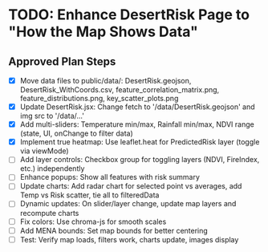 # TODO: Enhance DesertRisk Page to "How the Map Shows Data"

## Approved Plan Steps
- [x] Move data files to public/data/: DesertRisk.geojson, DesertRisk_WithCoords.csv, feature_correlation_matrix.png, feature_distributions.png, key_scatter_plots.png
- [x] Update DesertRisk.jsx: Change fetch to '/data/DesertRisk.geojson' and img src to '/data/...'
- [x] Add multi-sliders: Temperature min/max, Rainfall min/max, NDVI range (state, UI, onChange to filter data)
- [x] Implement true heatmap: Use leaflet.heat for PredictedRisk layer (toggle via viewMode)
- [ ] Add layer controls: Checkbox group for toggling layers (NDVI, FireIndex, etc.) independently
- [ ] Enhance popups: Show all features with risk summary
- [ ] Update charts: Add radar chart for selected point vs averages, add Temp vs Risk scatter, tie all to filteredData
- [ ] Dynamic updates: On slider/layer change, update map layers and recompute charts
- [ ] Fix colors: Use chroma-js for smooth scales
- [ ] Add MENA bounds: Set map bounds for better centering
- [ ] Test: Verify map loads, filters work, charts update, images display
